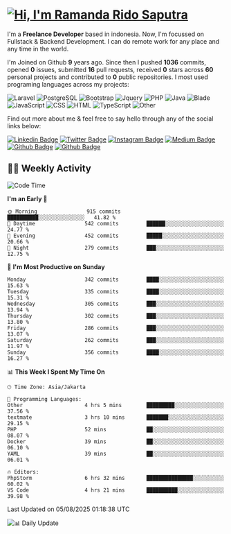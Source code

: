 # [![Hi, I'm Ramanda Rido Saputra](https://readme-typing-svg.herokuapp.com?size=24&vCenter=true&lines=%F0%9F%91%8B+Hi%2C+I'm+Ramanda+Rido+Saputra+;%F0%9F%92%BB+Fullstack+Web+Developer+)](https://git.io/typing-svg)

I'm a **Freelance Developer** based in indonesia. Now, I'm focussed on Fullstack & Backend Development. I can do remote work for any place and any time in the world.

I'm Joined on Github **9** years ago. Since then I pushed **1036** commits, opened **0** issues, submitted **16** pull requests, received **0** stars across **60** personal projects and contributed to **0** public repositories.
I most used programing languages across my projects:

![Laravel](https://img.shields.io/badge/Laravel-FF2D20?flat&logo=laravel&logoColor=white)
![PostgreSQL](https://img.shields.io/badge/PostgreSQL-316192?flat&logo=postgresql&logoColor=white)
![Bootstrap](https://img.shields.io/badge/Bootstrap-563D7C?flat&logo=bootstrap&logoColor=white)
![Jquery](https://img.shields.io/badge/jQuery-0769AD?flat&logo=jquery&logoColor=white)
![PHP](https://img.shields.io/badge/-PHP-%234F5D95?style=flat&logo=PHP&logoColor=white)
![Java](https://img.shields.io/badge/-Java-%23b07219?style=flat&logo=Java&logoColor=white)
![Blade](https://img.shields.io/badge/-Blade-%23f7523f?style=flat&logo=Blade&logoColor=white)
![JavaScript](https://img.shields.io/badge/-JavaScript-%23f1e05a?style=flat&logo=JavaScript&logoColor=white)
![CSS](https://img.shields.io/badge/-CSS-%23663399?style=flat&logo=CSS&logoColor=white)
![HTML](https://img.shields.io/badge/-HTML-%23e34c26?style=flat&logo=HTML&logoColor=white)
![TypeScript](https://img.shields.io/badge/-TypeScript-%233178c6?style=flat&logo=TypeScript&logoColor=white)
![Other](https://img.shields.io/badge/-Other-%23ededed?style=flat&logo=Other&logoColor=white)

Find out more about me & feel free to say hello through any of the social links below:

[![Linkedin Badge](https://img.shields.io/badge/-ramandaaridogh-blue?style=flat&logo=Linkedin&logoColor=white&link=https://www.linkedin.com/in/ramanda-rido-saputra/)](https://www.linkedin.com/in/ramanda-rido-saputra/)
[![Twitter Badge](https://img.shields.io/badge/-ramandaaridogh-%231DA1F2.svg?style=flat&logo=twitter&logoColor=white&link=https://www.twitter.com/ramandaaridogh)](https://www.twitter.com/ramandaaridogh/)
[![Instagram Badge](https://img.shields.io/badge/-ramandaaridogh-purple?style=flat&logo=instagram&logoColor=white&link=https://instagram.com/ramandaaridogh_/)](https://instagram.com/ramandaaridogh_)
[![Medium Badge](https://img.shields.io/badge/-@ramandaaridogh-%2312100E.svg?style=flat&logo=Medium&logoColor=white&link=https://medium.com/@ramandaaridogh/)](https://medium.com/@ramandaaridogh)
[![Github Badge](https://img.shields.io/badge/-@ramandaaridogh-100000.svg?style=flat&logo=github&logoColor=white&link=https://github.com/ramandaaridogh)](https://github.com/ramandaaridogh)
[![Github Badge](https://img.shields.io/badge/-@mxcode-100000.svg?style=flat&logo=github&logoColor=white&link=https://github.com/ramanda-mxcode)](https://github.com/ramanda-mxcode)

## 👨‍💻 Weekly Activity
<!--START_SECTION:waka-->
![Code Time](http://img.shields.io/badge/Code%20Time-1%2C438%20hrs%2029%20mins-blue)

**I'm an Early 🐤** 

```text
🌞 Morning                915 commits         ██████████░░░░░░░░░░░░░░░   41.82 % 
🌆 Daytime                542 commits         ██████░░░░░░░░░░░░░░░░░░░   24.77 % 
🌃 Evening                452 commits         █████░░░░░░░░░░░░░░░░░░░░   20.66 % 
🌙 Night                  279 commits         ███░░░░░░░░░░░░░░░░░░░░░░   12.75 % 
```
📅 **I'm Most Productive on Sunday** 

```text
Monday                   342 commits         ████░░░░░░░░░░░░░░░░░░░░░   15.63 % 
Tuesday                  335 commits         ████░░░░░░░░░░░░░░░░░░░░░   15.31 % 
Wednesday                305 commits         ███░░░░░░░░░░░░░░░░░░░░░░   13.94 % 
Thursday                 302 commits         ███░░░░░░░░░░░░░░░░░░░░░░   13.80 % 
Friday                   286 commits         ███░░░░░░░░░░░░░░░░░░░░░░   13.07 % 
Saturday                 262 commits         ███░░░░░░░░░░░░░░░░░░░░░░   11.97 % 
Sunday                   356 commits         ████░░░░░░░░░░░░░░░░░░░░░   16.27 % 
```


📊 **This Week I Spent My Time On** 

```text
🕑︎ Time Zone: Asia/Jakarta

💬 Programming Languages: 
Other                    4 hrs 5 mins        █████████░░░░░░░░░░░░░░░░   37.56 % 
textmate                 3 hrs 10 mins       ███████░░░░░░░░░░░░░░░░░░   29.15 % 
PHP                      52 mins             ██░░░░░░░░░░░░░░░░░░░░░░░   08.07 % 
Docker                   39 mins             ██░░░░░░░░░░░░░░░░░░░░░░░   06.10 % 
YAML                     39 mins             ██░░░░░░░░░░░░░░░░░░░░░░░   06.01 % 

🔥 Editors: 
PhpStorm                 6 hrs 32 mins       ███████████████░░░░░░░░░░   60.02 % 
VS Code                  4 hrs 21 mins       ██████████░░░░░░░░░░░░░░░   39.98 % 
```


 Last Updated on 05/08/2025 01:18:38 UTC
<!--END_SECTION:waka-->

![📊 Daily Update](https://github.com/ramandaaridogh/ramandaaridogh/actions/workflows/update-activity.yml/badge.svg)

